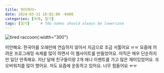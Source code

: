 ```yaml
---
title: 하이하이~
date: 2024-03-31 18:02:00 -0400
categories: [숙제, 일기]
tags: [일기]     # TAG names should always be lowercase
---
```


![tired raccoon](https://i.pinimg.com/564x/46/ba/e9/46bae9eb8f7fa2eff61c25dda3e5a96f.jpg){:width="300"}

미안해요. 한국어를 오래만에 연습하지 않아서 지금으로 조금 서툴어요 ㅠㅠ 요즘에 어려운 프로그래밍 숙제를 많이 하면서 이 웹사이트를 만들었어요. 아직은 매우 단순하지만 일단 만족해요. 지난 달에 친구들이랑 2개 애니 이벤트를 가고 많은 재미있었어요. 또 오버워치를 많이 했어요. 저도 요즘에 운동하고 있어요. 너무 힘들어요 ㅠㅠ 
